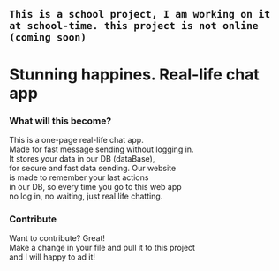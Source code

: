 ## `This is a school project, I am working on it at school-time. this project is not online (coming soon)`

# Stunning happines. Real-life chat app

### What will this become?
This is a one-page real-life chat app.<br/>
Made for fast message sending without logging in. <br/>
It stores your data in our DB (dataBase),<br/>
for secure and fast data sending. Our website <br/>
is made to remember your last actions <br/>
in our DB, so every time you go to this web app<br/>
no log in, no waiting, just real life chatting.

### Contribute
Want to contribute? Great!<br/>
Make a change in your file and pull it to this project <br/>
and I will happy to ad it!
